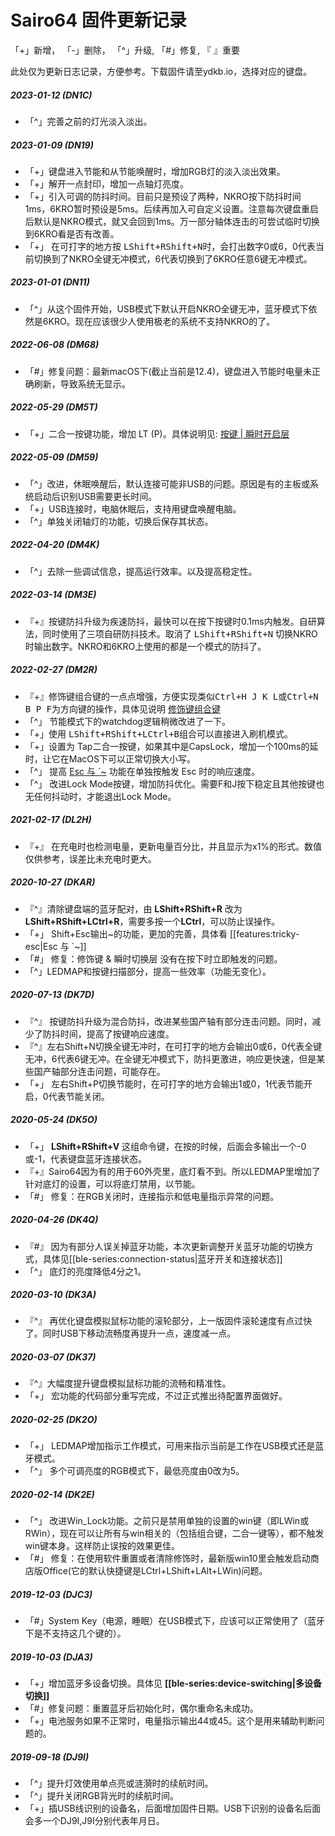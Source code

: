 # Sairo64 固件更新记录
「+」新增， 「-」删除， 「^」升级,  「#」修复,  『 』重要

此处仅为更新日志记录，方便参考。下载固件请至ydkb.io，选择对应的键盘。

##### 2023-01-12 (DN1C) 
- 「^」完善之前的灯光淡入淡出。

##### 2023-01-09 (DN19) 
- 「+」键盘进入节能和从节能唤醒时，增加RGB灯的淡入淡出效果。
- 「+」解开一点封印，增加一点轴灯亮度。
- 「+」引入可调的防抖时间。目前只是预设了两种，NKRO按下防抖时间1ms，6KRO暂时预设是5ms。后续再加入可自定义设置。注意每次键盘重启后默认是NKRO模式，就又会回到1ms。万一部分轴体连击的可尝试临时切换到6KRO看是否有改善。
- 「+」 在可打字的地方按 <kbd>LShift+RShift+N</kbd>时，会打出数字0或6，0代表当前切换到了NKRO全键无冲模式，6代表切换到了6KRO任意6键无冲模式。

##### 2023-01-01 (DN11) 
- 「^」从这个固件开始，USB模式下默认开启NKRO全键无冲，蓝牙模式下依然是6KRO。现在应该很少人使用极老的系统不支持NKRO的了。

##### 2022-06-08 (DM68) 
- 「#」修复问题：最新macOS下(截止当前是12.4)，键盘进入节能时电量未正确刷新，导致系统无显示。

##### 2022-05-29 (DM5T) 
- 「+」二合一按键功能，增加 LT (P)。具体说明见: [按键 | 瞬时开启层](/edit-keymap/layer-tap-key.md)

##### 2022-05-09 (DM59) 
- 「^」改进，休眠唤醒后，默认连接可能非USB的问题。原因是有的主板或系统启动后识别USB需要更长时间。
- 「+」USB连接时，电脑休眠后，支持用键盘唤醒电脑。
- 「^」单独关闭轴灯的功能，切换后保存其状态。

##### 2022-04-20 (DM4K)
-   「^」去除一些调试信息，提高运行效率。以及提高稳定性。

##### 2022-03-14 (DM3E) 
- 『+』按键防抖升级为疾速防抖，最快可以在按下按键时0.1ms内触发。自研算法，同时使用了三项自研防抖技术。取消了 <kbd>LShift+RShift+N</kbd> 切换NKRO时输出数字。NKRO和6KRO上使用的都是一个模式的防抖了。

##### 2022-02-27 (DM2R)
- 『+』修饰键组合键的一点点增强，方便实现类似<kbd>Ctrl+H J K L</kbd>或<kbd>Ctrl+N B P F</kbd>为方向键的操作，具体见说明 [修饰键组合键](edit-keymap/mods-key.md)
- 「^」 节能模式下的watchdog逻辑稍微改进了一下。
- 「+」使用 <kbd>LShift+RShift+LCtrl+B</kbd>组合可以直接进入刷机模式。
- 「+」设置为 Tap二合一按键，如果其中是CapsLock，增加一个100ms的延时，让它在MacOS下可以正常切换大小写。
- 「^」 提高 [Esc 与 \`\~](/features/tricky-esc) 功能在单独按触发 Esc 时的响应速度。
- 「^」 改进Lock Mode按键，增加防抖优化。需要F和J按下稳定且其他按键也无任何抖动时，才能退出Lock Mode。

##### 2021-02-17 (DL2H)
- 『+』 在充电时也检测电量，更新电量百分比，并且显示为x1%的形式。数值仅供参考，误差比未充电时更大。

##### 2020-10-27 (DKAR)
- 『^』清除键盘端的蓝牙配对，由 **LShift+RShift+R** 改为 **LShift+RShift+LCtrl+R**，需要多按一个**LCtrl**，可以防止误操作。
- 「+」 Shift+Esc输出\~的功能，更加的完善，具体看 [[features:tricky-esc|Esc 与 \`\~]]
- 「#」 修复：修饰键 & 瞬时切换层 没有在按下时立即触发的问题。
- 「^」LEDMAP和按键扫描部分，提高一些效率（功能无变化）。

##### 2020-07-13 (DK7D)
- 『^』 按键防抖升级为混合防抖，改进某些国产轴有部分连击问题。同时，减少了防抖时间，提高了按键响应速度。
- 『^』左右Shift+N切换全键无冲时，在可打字的地方会输出0或6，0代表全键无冲，6代表6键无冲。在全键无冲模式下，防抖更激进，响应更快速，但是某些国产轴部分连击问题，可能存在。
- 「+」 左右Shift+P切换节能时，在可打字的地方会输出1或0，1代表节能开启，0代表节能关闭。

##### 2020-05-24 (DK5O)
- 「+」 **LShift+RShift+V** 这组命令键，在按的时候，后面会多输出一个-0或-1，代表键盘蓝牙连接状态。
- 『+』Sairo64因为有的用于60外壳里，底灯看不到。所以LEDMAP里增加了针对底灯的设置，可以将底灯禁用，以节能。
- 「#」 修复：在RGB关闭时，连接指示和低电量指示异常的问题。

##### 2020-04-26 (DK4Q)
- 『#』 因为有部分人误关掉蓝牙功能，本次更新调整开关蓝牙功能的切换方式，具体见[[ble-series:connection-status|蓝牙开关和连接状态]]
- 「^」 底灯的亮度降低4分之1。

##### 2020-03-10 (DK3A)
- 『^』 再优化键盘模拟鼠标功能的滚轮部分，上一版固件滚轮速度有点过快了。同时USB下移动流畅度再提升一点，速度减一点。

##### 2020-03-07 (DK37)
- 『^』大幅度提升键盘模拟鼠标功能的流畅和精准性。
- 「+」 宏功能的代码部分重写完成，不过正式推出待配置界面做好。

##### 2020-02-25 (DK2O)
- 「+」 LEDMAP增加指示工作模式，可用来指示当前是工作在USB模式还是蓝牙模式。
- 「^」 多个可调亮度的RGB模式下，最低亮度由0改为5。

##### 2020-02-14 (DK2E)
- 「^」 改进Win_Lock功能。之前只是禁用单独的设置的win键（即LWin或RWin），现在可以让所有与win相关的（包括组合键，二合一键等），都不触发win键本身。这样防止误按的效果更佳。
- 「#」 修复：在使用软件重置或者清除修饰时，最新版win10里会触发启动商店版Office(它的默认快捷键是LCtrl+LShift+LAlt+LWin)问题。

##### 2019-12-03 (DJC3)
- 「#」System Key（电源，睡眠）在USB模式下，应该可以正常使用了（蓝牙下是不支持这几个键的）。

##### 2019-10-03 (DJA3)
- 「+」增加蓝牙多设备切换。具体见 __[[ble-series:device-switching|多设备切换]]__
- 「#」修复问题：重置蓝牙后初始化时，偶尔重命名未成功。
- 「+」电池服务如果不正常时，电量指示输出44或45。这个是用来辅助判断问题的。

##### 2019-09-18 (DJ9I)
- 「^」提升灯效使用单点亮或涟漪时的续航时间。
- 「^」提升关闭RGB背光时的续航时间。
- 「+」插USB线识别的设备名，后面增加固件日期。USB下识别的设备名后面会多一个DJ9I,J9I分别代表年月日。